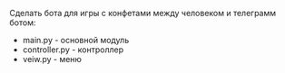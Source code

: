 Cделать бота для игры с конфетами между человеком и телеграмм ботом:

* main.py -  основной модуль
* controller.py -  контроллер
* veiw.py -  меню

